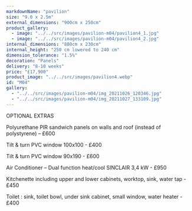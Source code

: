 ```yaml
---
markdownName: "pavilion"
size: "9.0 x 2.5m"
external_dimensions: "900cm x 250cm"
product_gallery:
  - image: "../../src/images/pavilion-m04/pavilion4_1.jpg"
  - image: "../../src/images/pavilion-m04/pavilion4_2.jpg"
internal_dimensions: "880cm x 230cm"
internal_height: "250 cm lowered to 240 cm"
dimension_tolerance: "1.5%"
decoration: "Panels"
delivery: "8-10 weeks"
price: "£17,900"
product_image: "../../src/images/pavilion4.webp"
id: "M04"
gallery:
  - "../../src/images/pavilion-m04/img_20211026_120346.jpg"
  - "../../src/images/pavilion-m04/img_20211027_133109.jpg"
---
```

OPTIONAL EXTRAS



   Polyurethane PIR sandwich panels on walls and roof (instead of polystyrene) – £600

   Tilt & turn PVC window 100x100 - £400

   Tilt & turn PVC window 90x190 - £600

   Air Conditioner – Dual function heat/cool SINCLAIR 3,4 kW - £950

   Kitchenette including upper and lower cabinets, worktop, sink, water tap - £450

   Toilet : sink, toilet bowl, under sink cabinet, small window, water heater - £400
